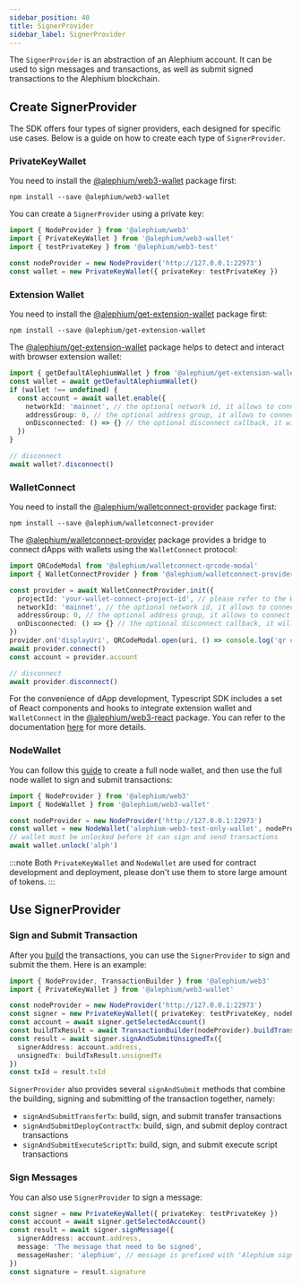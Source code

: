 ```yaml
---
sidebar_position: 40
title: SignerProvider
sidebar_label: SignerProvider
---
```


The `SignerProvider` is an abstraction of an Alephium account. It can be used to sign messages and transactions, as well as submit signed transactions to the Alephium blockchain.

## Create SignerProvider

The SDK offers four types of signer providers, each designed for specific use cases. Below is a guide on how to create each type of `SignerProvider`.

### PrivateKeyWallet

You need to install the [@alephium/web3-wallet](https://www.npmjs.com/package/@alephium/web3-wallet) package first:

```shell
npm install --save @alephium/web3-wallet
```

You can create a `SignerProvider` using a private key:

```typescript
import { NodeProvider } from '@alephium/web3'
import { PrivateKeyWallet } from '@alephium/web3-wallet'
import { testPrivateKey } from '@alephium/web3-test'

const nodeProvider = new NodeProvider('http://127.0.0.1:22973')
const wallet = new PrivateKeyWallet({ privateKey: testPrivateKey })
```

### Extension Wallet

You need to install the [@alephium/get-extension-wallet](https://www.npmjs.com/package/@alephium/get-extension-wallet) package first:

```shell
npm install --save @alephium/get-extension-wallet
```

The [@alephium/get-extension-wallet](https://www.npmjs.com/package/@alephium/get-extension-wallet) package helps to detect and interact with browser extension wallet:

```typescript
import { getDefaultAlephiumWallet } from '@alephium/get-extension-wallet'
const wallet = await getDefaultAlephiumWallet()
if (wallet !== undefined) {
  const account = await wallet.enable({
    networkId: 'mainnet', // the optional network id, it allows to connect to any network if it is undefined
    addressGroup: 0, // the optional address group, it allows to connect to any group if it is undefined
    onDisconnected: () => {} // the optional disconnect callback, it will be called when the wallet disconnects
  })
}

// disconnect
await wallet?.disconnect()
```

### WalletConnect

You need to install the [@alephium/walletconnect-provider](https://www.npmjs.com/package/@alephium/walletconnect-provider) package first:

```shell
npm install --save @alephium/walletconnect-provider
```

The [@alephium/walletconnect-provider](https://www.npmjs.com/package/@alephium/walletconnect-provider) package provides a bridge to connect dApps with wallets using the `WalletConnect` protocol:

```typescript
import QRCodeModal from '@alephium/walletconnect-qrcode-modal'
import { WalletConnectProvider } from '@alephium/walletconnect-provider'

const provider = await WalletConnectProvider.init({
  projectId: 'your-wallet-connect-project-id', // please refer to the WalletConnect documentation to create your project id
  networkId: 'mainnet', // the optional network id, it allows to connect to any network if it is undefined
  addressGroup: 0, // the optional address group, it allows to connect to any group if it is undefined
  onDisconnected: () => {} // the optional disconnect callback, it will be called when the wallet disconnects
})
provider.on('displayUri', QRCodeModal.open(uri, () => console.log('qr closed')))
await provider.connect()
const account = provider.account

// disconnect
await provider.disconnect()
```

For the convenience of dApp development, Typescript SDK includes a set
of React components and hooks to integrate extension wallet and
`WalletConnect` in the
[@alephium/web3-react](https://www.npmjs.com/package/@alephium/web3-react)
package. You can refer to the documentation [here](./web3-react.md)
for more details.

### NodeWallet

You can follow this [guide](/wallet/node-wallet-guide) to create a full node wallet, and then use the full node wallet to sign and submit transactions:

```typescript
import { NodeProvider } from '@alephium/web3'
import { NodeWallet } from '@alephium/web3-wallet'

const nodeProvider = new NodeProvider('http://127.0.0.1:22973')
const wallet = new NodeWallet('alephium-web3-test-only-wallet', nodeProvider)
// wallet must be unlocked before it can sign and send transactions
await wallet.unlock('alph')
```

:::note
Both `PrivateKeyWallet` and `NodeWallet` are used for contract development and deployment, please don't use them to store large amount of tokens.
:::

## Use SignerProvider

### Sign and Submit Transaction

After you [build](./transaction.md#build-unsigned-transaction) the
transactions, you can use the `SignerProvider` to sign and submit the
them. Here is an example:

```typescript
import { NodeProvider, TransactionBuilder } from '@alephium/web3'
import { PrivateKeyWallet } from '@alephium/web3-wallet'

const nodeProvider = new NodeProvider('http://127.0.0.1:22973')
const signer = new PrivateKeyWallet({ privateKey: testPrivateKey, nodeProvider })
const account = await signer.getSelectedAccount()
const buildTxResult = await TransactionBuilder(nodeProvider).buildTransferTx(...)
const result = await signer.signAndSubmitUnsignedTx({
  signerAddress: account.address,
  unsignedTx: buildTxResult.unsignedTx
})
const txId = result.txId
```

`SignerProvider` also provides several `signAndSubmit` methods that
combine the building, signing and submitting of the transaction
together, namely:

* `signAndSubmitTransferTx`: build, sign, and submit transfer transactions
* `signAndSubmitDeployContractTx`: build, sign, and submit deploy contract transactions
* `signAndSubmitExecuteScriptTx`: build, sign, and submit execute script transactions

### Sign Messages

You can also use `SignerProvider` to sign a message:

```typescript
const signer = new PrivateKeyWallet({ privateKey: testPrivateKey })
const account = await signer.getSelectedAccount()
const result = await signer.signMessage({
  signerAddress: account.address,
  message: 'The message that need to be signed',
  messageHasher: 'alephium', // message is prefixed with 'Alephium signed message: ' before hashed with blake2b
})
const signature = result.signature
```
